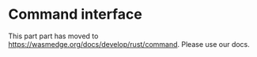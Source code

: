 # Command interface

This part part has moved to https://wasmedge.org/docs/develop/rust/command. Please use our docs.
